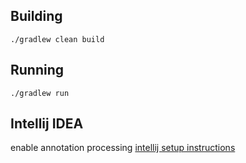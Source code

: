 
## Building
```$sh
./gradlew clean build
```

## Running
```$sh
./gradlew run
```

## Intellij IDEA
enable annotation processing [intellij setup instructions](https://guides.micronaut.io/creating-your-first-micronaut-app-kotlin/guide/index.html)